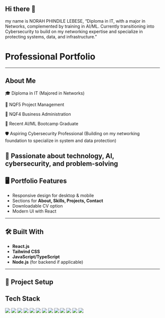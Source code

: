 ## Hi there 👋
my name is NORAH PHINDILE LEBESE, “Diploma in IT, with a major in Networks, complemented by training in AI/ML. Currently transitioning into Cybersecurity to build on my networking expertise and specialize in protecting systems, data, and infrastructure.”
# Professional Portfolio 

---

## About Me

🎓 Diploma in IT (Majored in Networks)

📘 NQF5 Project Management

📘 NQF4 Business Administration

🤖 Recent AI/ML Bootcamp Graduate

🛡️ Aspiring Cybersecurity Professional (Building on my networking foundation to specialize in system and data protection)

🌱 Passionate about technology, AI, cybersecurity, and problem-solving
---

## 🖥️ Portfolio Features
- Responsive design for desktop & mobile  
- Sections for **About, Skills, Projects, Contact**  
- Downloadable CV option  
- Modern UI with React  

---

## 🛠️ Built With
- **React.js**  
- **Tailwind CSS**  
- **JavaScript/TypeScript**  
- **Node.js** (for backend if applicable)  

---

## 📂 Project Setup


## Tech Stack
<p align="left">
<img src="https://img.shields.io/badge/SQL-4479A1?style=for-the-badge&logo=postgresql&logoColor=white"/>
<img src="https://img.shields.io/badge/Python-FFD43B?style=for-the-badge&logo=python&logoColor=blue"/>
<img src="https://img.shields.io/badge/Excel-217346?style=for-the-badge&logo=microsoft-excel&logoColor=white"/>
<img src="https://img.shields.io/badge/Tableau-E97627?style=for-the-badge&logo=tableau&logoColor=white"/>
<img src="https://img.shields.io/badge/Power%20BI-F2C811?style=for-the-badge&logo=powerbi&logoColor=black"/>
<img src="https://img.shields.io/badge/R-276DC3?style=for-the-badge&logo=r&logoColor=white"/>
<img src="https://img.shields.io/badge/HTML5-E34F26?style=for-the-badge&logo=html5&logoColor=white"/>
<img src="https://img.shields.io/badge/CSS3-1572B6?style=for-the-badge&logo=css3&logoColor=white"/>
<img src="https://img.shields.io/badge/JavaScript-F7DF1E?style=for-the-badge&logo=javascript&logoColor=black"/>
<img src="https://img.shields.io/badge/AI-412991?style=for-the-badge&logo=openai&logoColor=white"/>
<img src="https://img.shields.io/badge/Prompt%20Engineering-0EA5E9?style=for-the-badge&logo=openai&logoColor=white"/>
<img src="https://img.shields.io/badge/Cybersecurity-2E8B57?style=for-the-badge&logo=security&logoColor=white"/>
<img src="https://img.shields.io/badge/Networks-0061A8?style=for-the-badge&logo=cisco&logoColor=white"/>
</p>

 


